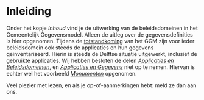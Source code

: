 # Inleiding

Onder het kopje _Inhoud_ vind je de uitwerking van de beleidsdomeinen in het Gemeentelijk Gegevensmodel. Alleen de uitleg over de gegevensdefinities is hier opgenomen. Tijdens de [totstandkoming](../totstandkoming.md) van het GGM zijn voor ieder beleidsdomein ook steeds de applicaties en hun gegevens geinventariseerd. Hierin is steeds de Delftse situatie uitgewerkt, inclusief de gebruikte applicaties. Wij hebben besloten de delen [_Applicaties en Beleidsdomeinen_](../totstandkoming.md#inventariseren-applicaties-en-beleidsdomeinen), en [_Applicaties en Gegevens_](../totstandkoming.md#inventariseren-applicaties-en-gegevens) niet op te nemen. Hiervan is echter wel het voorbeeld [_Monumenten_](../monumenten.md) opgenomen.

Veel plezier met lezen, en als je op-of-aanmerkingen hebt: meld ze dan aan ons.  
